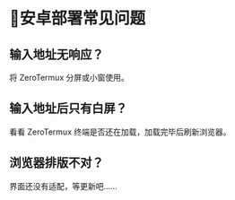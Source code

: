 # 📱安卓部署常见问题

## 输入地址无响应？

将 ZeroTermux 分屏或小窗使用。

## 输入地址后只有白屏？

看看 ZeroTermux 终端是否还在加载，加载完毕后刷新浏览器。

## 浏览器排版不对？

界面还没有适配，等更新吧......